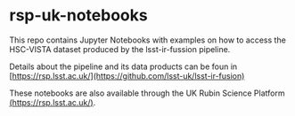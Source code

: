 # rsp-uk-notebooks
This repo contains Jupyter Notebooks with examples on how to access the HSC-VISTA dataset produced by the lsst-ir-fussion pipeline. 

Details about the pipeline and its data products can be foun in [https://rsp.lsst.ac.uk/](https://github.com/lsst-uk/lsst-ir-fusion)

These notebooks are also available through the UK Rubin Science Platform [(https://rsp.lsst.ac.uk/)](https://rsp.lsst.ac.uk/).
